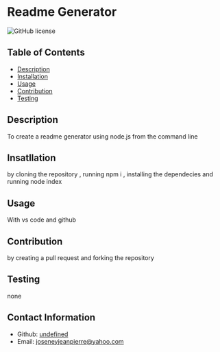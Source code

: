 # Readme Generator
  ![GitHub license](https://img.shields.io/badge/license--blue.svg)
  
  ## Table of Contents
  - [Description](#description)
  - [Installation](#installation)
  - [Usage](#usage)
  - [Contribution](#contribution)
  - [Testing](#test)
  

  ## Description
  To create a readme generator using node.js from the command line

  ## Insatllation
  by cloning the repository , running npm i , installing the dependecies and running node index

  ## Usage
  With vs code and github

  ## Contribution
  by creating a pull request and forking the repository

  ## Testing
  none

  ## Contact Information 
  - Github: [undefined](https://github.com/undefined)
  - Email: [joseneyjeanpierre@yahoo.com](mailto:user@example.com)


